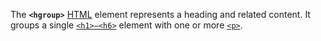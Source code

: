 The **`<hgroup>`** [HTML](https://developer.mozilla.org/en-US/docs/Web/HTML) element represents a heading and related content. It groups a single [`<h1>–<h6>`](https://developer.mozilla.org/en-US/docs/Web/HTML/Element/Heading_Elements) element with one or more [`<p>`](https://developer.mozilla.org/en-US/docs/Web/HTML/Element/p).
